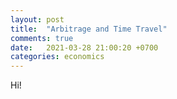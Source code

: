```yaml
---
layout: post
title:  "Arbitrage and Time Travel"
comments: true
date:   2021-03-28 21:00:20 +0700
categories: economics
---
```

Hi!
